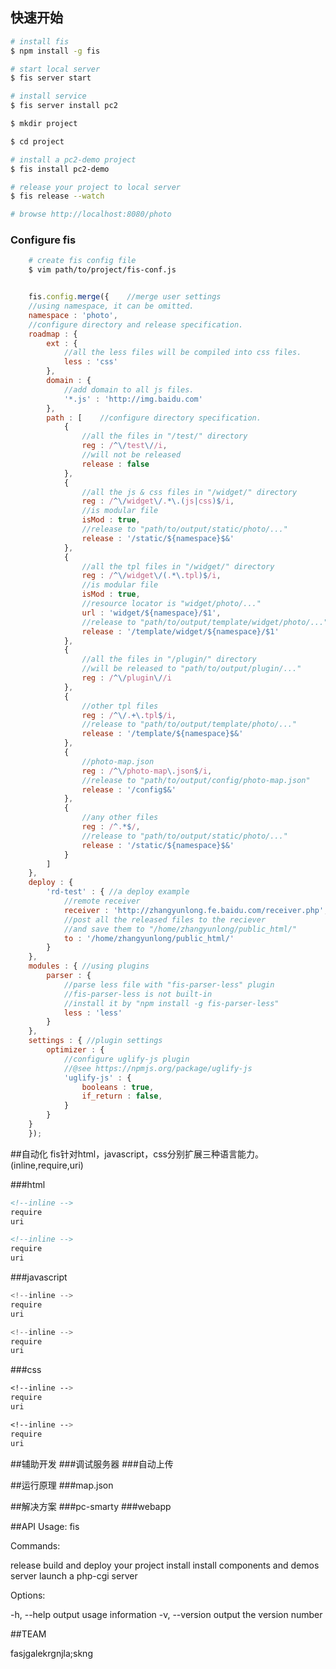 ## 快速开始
~~~bash
# install fis
$ npm install -g fis

# start local server
$ fis server start

# install service
$ fis server install pc2

$ mkdir project

$ cd project

# install a pc2-demo project
$ fis install pc2-demo

# release your project to local server
$ fis release --watch

# browse http://localhost:8080/photo
~~~

### Configure fis

~~~bash
	# create fis config file
	$ vim path/to/project/fis-conf.js
~~~

~~~javascript

	fis.config.merge({    //merge user settings
	//using namespace, it can be omitted.
	namespace : 'photo',
	//configure directory and release specification.
	roadmap : {
	    ext : {
	        //all the less files will be compiled into css files.
	        less : 'css'
	    },
	    domain : {
	        //add domain to all js files.
	        '*.js' : 'http://img.baidu.com'
	    },
	    path : [    //configure directory specification.
	        {
	            //all the files in "/test/" directory
	            reg : /^\/test\//i,
	            //will not be released
	            release : false
	        },
	        {
	            //all the js & css files in "/widget/" directory
	            reg : /^\/widget\/.*\.(js|css)$/i,
	            //is modular file
	            isMod : true,
	            //release to "path/to/output/static/photo/..."
	            release : '/static/${namespace}$&'
	        },
	        {
	            //all the tpl files in "/widget/" directory
	            reg : /^\/widget\/(.*\.tpl)$/i,
	            //is modular file
	            isMod : true,
	            //resource locator is "widget/photo/..."
	            url : 'widget/${namespace}/$1',
	            //release to "path/to/output/template/widget/photo/..."
	            release : '/template/widget/${namespace}/$1'
	        },
	        {
	            //all the files in "/plugin/" directory
	            //will be released to "path/to/output/plugin/..."
	            reg : /^\/plugin\//i
	        },
	        {
	            //other tpl files
	            reg : /^\/.+\.tpl$/i,
	            //release to "path/to/output/template/photo/..."
	            release : '/template/${namespace}$&'
	        },
	        {
	            //photo-map.json
	            reg : /^\/photo-map\.json$/i,
	            //release to "path/to/output/config/photo-map.json"
	            release : '/config$&'
	        },
	        {
	            //any other files
	            reg : /^.*$/,
	            //release to "path/to/output/static/photo/..."
	            release : '/static/${namespace}$&'
	        }
	    ]
	},
	deploy : {
	    'rd-test' : { //a deploy example
	        //remote receiver
	        receiver : 'http://zhangyunlong.fe.baidu.com/receiver.php',
	        //post all the released files to the reciever
	        //and save them to "/home/zhangyunlong/public_html/"
	        to : '/home/zhangyunlong/public_html/'
	    }
	},
	modules : { //using plugins
	    parser : {
	        //parse less file with "fis-parser-less" plugin
	        //fis-parser-less is not built-in
	        //install it by "npm install -g fis-parser-less"
	        less : 'less'
	    }
	},
	settings : { //plugin settings
	    optimizer : {
	        //configure uglify-js plugin
	        //@see https://npmjs.org/package/uglify-js
	        'uglify-js' : {
	            booleans : true,
	            if_return : false,
	        }
	    }
	}
	});
~~~

##自动化
fis针对html，javascript，css分别扩展三种语言能力。(inline,require,uri)

###html

~~~html
<!--inline -->
require
uri
~~~
<i class="icon-double-angle-right"></i>

~~~html
<!--inline -->
require
uri
~~~

###javascript

~~~javascript
<!--inline -->
require
uri
~~~
<i class="icon-double-angle-right"></i>

~~~javascript
<!--inline -->
require
uri
~~~

###css

~~~css
<!--inline -->
require
uri
~~~
<i class="icon-double-angle-right"></i>
~~~css
<!--inline -->
require
uri
~~~

##辅助开发
###调试服务器
###自动上传

##运行原理
###map.json

##解决方案
###pc-smarty
###webapp

##API
Usage: fis <command>

Commands:

  release     build and deploy your project
  install     install components and demos
  server      launch a php-cgi server

Options:

  -h, --help     output usage information
  -v, --version  output the version number

##TEAM

fasjgalekrgnjla;skng